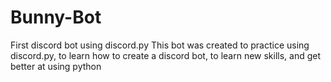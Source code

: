 # Bunny-Bot
First discord bot using discord.py
This bot was created to practice using discord.py, to learn how to create a discord bot, to learn new skills, and get better at using python
